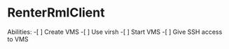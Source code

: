 # RenterRmlClient

Abilities:
    -[ ] Create VMS
        -[ ] Use virsh
    -[ ] Start VMS
    -[ ] Give SSH access to VMS

